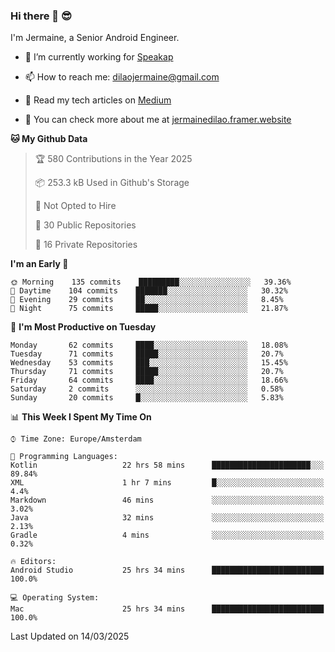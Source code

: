 ### Hi there 👋 😎
I'm Jermaine, a Senior Android Engineer.

- 🔭 I’m currently working for [Speakap](https://www.speakap.com/)

- 📫 How to reach me: dilaojermaine@gmail.com

- 📖 Read my tech articles on [Medium](https://jermainedilao.medium.com/)

- 👀 You can check more about me at [jermainedilao.framer.website](https://jermainedilao.framer.website)

<!--
**jermainedilao/jermainedilao** is a ✨ _special_ ✨ repository because its `README.md` (this file) appears on your GitHub profile.

Here are some ideas to get you started:

- 🔭 I’m currently working on ...
- 🌱 I’m currently learning ...
- 👯 I’m looking to collaborate on ...
- 🤔 I’m looking for help with ...
- 💬 Ask me about ...
- 📫 How to reach me: ...
- 😄 Pronouns: ...
- ⚡ Fun fact: ...
-->

<!--START_SECTION:waka-->
**🐱 My Github Data** 

> 🏆 580 Contributions in the Year 2025
 > 
> 📦 253.3 kB Used in Github's Storage 
 > 
> 🚫 Not Opted to Hire
 > 
> 📜 30 Public Repositories 
 > 
> 🔑 16 Private Repositories  
 > 
**I'm an Early 🐤** 

```text
🌞 Morning    135 commits    █████████░░░░░░░░░░░░░░░░   39.36% 
🌆 Daytime    104 commits    ███████░░░░░░░░░░░░░░░░░░   30.32% 
🌃 Evening    29 commits     ██░░░░░░░░░░░░░░░░░░░░░░░   8.45% 
🌙 Night      75 commits     █████░░░░░░░░░░░░░░░░░░░░   21.87%

```
📅 **I'm Most Productive on Tuesday** 

```text
Monday       62 commits     ████░░░░░░░░░░░░░░░░░░░░░   18.08% 
Tuesday      71 commits     █████░░░░░░░░░░░░░░░░░░░░   20.7% 
Wednesday    53 commits     ███░░░░░░░░░░░░░░░░░░░░░░   15.45% 
Thursday     71 commits     █████░░░░░░░░░░░░░░░░░░░░   20.7% 
Friday       64 commits     ████░░░░░░░░░░░░░░░░░░░░░   18.66% 
Saturday     2 commits      ░░░░░░░░░░░░░░░░░░░░░░░░░   0.58% 
Sunday       20 commits     █░░░░░░░░░░░░░░░░░░░░░░░░   5.83%

```


📊 **This Week I Spent My Time On** 

```text
⌚︎ Time Zone: Europe/Amsterdam

💬 Programming Languages: 
Kotlin                   22 hrs 58 mins      ██████████████████████░░░   89.84% 
XML                      1 hr 7 mins         █░░░░░░░░░░░░░░░░░░░░░░░░   4.4% 
Markdown                 46 mins             ░░░░░░░░░░░░░░░░░░░░░░░░░   3.02% 
Java                     32 mins             ░░░░░░░░░░░░░░░░░░░░░░░░░   2.13% 
Gradle                   4 mins              ░░░░░░░░░░░░░░░░░░░░░░░░░   0.32%

🔥 Editors: 
Android Studio           25 hrs 34 mins      █████████████████████████   100.0%

💻 Operating System: 
Mac                      25 hrs 34 mins      █████████████████████████   100.0%

```


 Last Updated on 14/03/2025
<!--END_SECTION:waka-->
